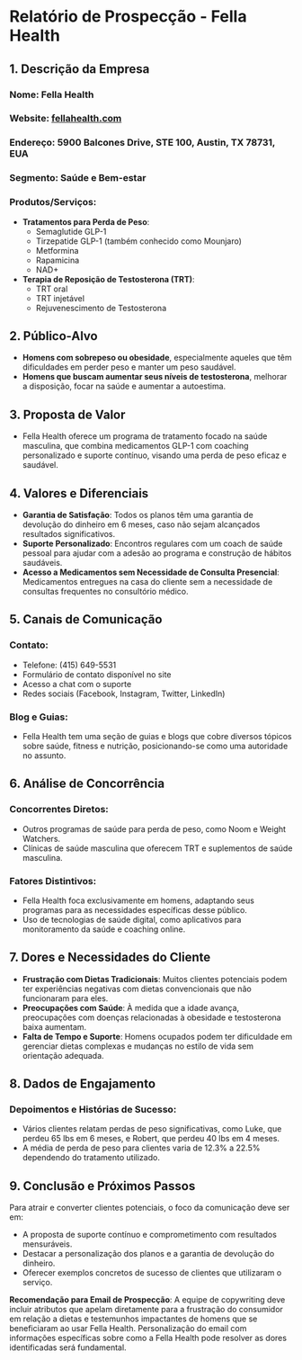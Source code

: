 # Relatório de Prospecção - Fella Health

## 1. Descrição da Empresa
### Nome: Fella Health
### Website: [fellahealth.com](http://www.fellahealth.com)
### Endereço: 5900 Balcones Drive, STE 100, Austin, TX 78731, EUA
### Segmento: Saúde e Bem-estar
### Produtos/Serviços:
- **Tratamentos para Perda de Peso**:
  - Semaglutide GLP-1
  - Tirzepatide GLP-1 (também conhecido como Mounjaro)
  - Metformina
  - Rapamicina
  - NAD+
- **Terapia de Reposição de Testosterona (TRT)**:
  - TRT oral
  - TRT injetável
  - Rejuvenescimento de Testosterona

## 2. Público-Alvo
- **Homens com sobrepeso ou obesidade**, especialmente aqueles que têm dificuldades em perder peso e manter um peso saudável.
- **Homens que buscam aumentar seus níveis de testosterona**, melhorar a disposição, focar na saúde e aumentar a autoestima.

## 3. Proposta de Valor
- Fella Health oferece um programa de tratamento focado na saúde masculina, que combina medicamentos GLP-1 com coaching personalizado e suporte contínuo, visando uma perda de peso eficaz e saudável.

## 4. Valores e Diferenciais
- **Garantia de Satisfação**: Todos os planos têm uma garantia de devolução do dinheiro em 6 meses, caso não sejam alcançados resultados significativos.
- **Suporte Personalizado**: Encontros regulares com um coach de saúde pessoal para ajudar com a adesão ao programa e construção de hábitos saudáveis.
- **Acesso a Medicamentos sem Necessidade de Consulta Presencial**: Medicamentos entregues na casa do cliente sem a necessidade de consultas frequentes no consultório médico.

## 5. Canais de Comunicação
### Contato:
- Telefone: (415) 649-5531
- Formulário de contato disponível no site
- Acesso a chat com o suporte
- Redes sociais (Facebook, Instagram, Twitter, LinkedIn)

### Blog e Guias:
- Fella Health tem uma seção de guias e blogs que cobre diversos tópicos sobre saúde, fitness e nutrição, posicionando-se como uma autoridade no assunto.

## 6. Análise de Concorrência
### Concorrentes Diretos:
- Outros programas de saúde para perda de peso, como Noom e Weight Watchers.
- Clínicas de saúde masculina que oferecem TRT e suplementos de saúde masculina.

### Fatores Distintivos:
- Fella Health foca exclusivamente em homens, adaptando seus programas para as necessidades específicas desse público.
- Uso de tecnologias de saúde digital, como aplicativos para monitoramento da saúde e coaching online.

## 7. Dores e Necessidades do Cliente
- **Frustração com Dietas Tradicionais**: Muitos clientes potenciais podem ter experiências negativas com dietas convencionais que não funcionaram para eles.
- **Preocupações com Saúde**: À medida que a idade avança, preocupações com doenças relacionadas à obesidade e testosterona baixa aumentam.
- **Falta de Tempo e Suporte**: Homens ocupados podem ter dificuldade em gerenciar dietas complexas e mudanças no estilo de vida sem orientação adequada.

## 8. Dados de Engajamento
### Depoimentos e Histórias de Sucesso:
- Vários clientes relatam perdas de peso significativas, como Luke, que perdeu 65 lbs em 6 meses, e Robert, que perdeu 40 lbs em 4 meses.
- A média de perda de peso para clientes varia de 12.3% a 22.5% dependendo do tratamento utilizado.

## 9. Conclusão e Próximos Passos
Para atrair e converter clientes potenciais, o foco da comunicação deve ser em:
- A proposta de suporte contínuo e comprometimento com resultados mensuráveis.
- Destacar a personalização dos planos e a garantia de devolução do dinheiro.
- Oferecer exemplos concretos de sucesso de clientes que utilizaram o serviço.

**Recomendação para Email de Prospecção**: A equipe de copywriting deve incluir atributos que apelam diretamente para a frustração do consumidor em relação a dietas e testemunhos impactantes de homens que se beneficiaram ao usar Fella Health. Personalização do email com informações específicas sobre como a Fella Health pode resolver as dores identificadas será fundamental.